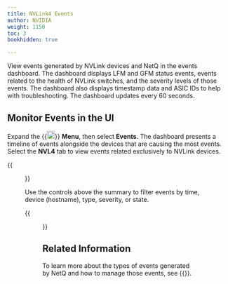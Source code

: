 ```yaml
---
title: NVLink4 Events
author: NVIDIA
weight: 1150
toc: 3
bookhidden: true

---
```


View events generated by NVLink devices and NetQ in the events dashboard. The dashboard displays LFM and GFM status events, events related to the health of NVLink switches, and the severity levels of those events. The dashboard also displays timestamp data and ASIC IDs to help with troubleshooting. The dashboard updates every 60 seconds.

## Monitor Events in the UI

Expand the {{<img src="https://icons.cumulusnetworks.com/01-Interface-Essential/03-Menu/navigation-menu.svg" height="18" width="18">}} **Menu**, then select **Events**. The dashboard presents a timeline of events alongside the devices that are causing the most events. Select the **NVL4** tab to view events related exclusively to NVLink devices.

 {{<figure src="/images/netq/nvl4-events-480.png" alt="" width="1200">}}

Use the controls above the summary to filter events by time, device (hostname), type, severity, or state.

  {{<figure src="/images/netq/event-controls-460.png" width="500" alt="">}}

## Related Information

To learn more about the types of events generated by NetQ and how to manage those events, see {{<link title="Events and Notifications">}}.
